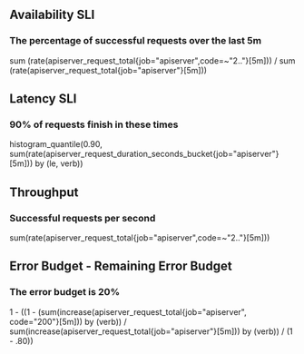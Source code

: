 ## Availability SLI
### The percentage of successful requests over the last 5m

sum (rate(apiserver_request_total{job="apiserver",code=~"2.."}[5m])) / sum (rate(apiserver_request_total{job="apiserver"}[5m]))

## Latency SLI
### 90% of requests finish in these times

histogram_quantile(0.90, sum(rate(apiserver_request_duration_seconds_bucket{job="apiserver"}[5m])) by (le, verb))

## Throughput
### Successful requests per second

sum(rate(apiserver_request_total{job="apiserver",code=~"2.."}[5m]))

## Error Budget - Remaining Error Budget
### The error budget is 20%

1 - ((1 - (sum(increase(apiserver_request_total{job="apiserver", code="200"}[5m])) by (verb)) / sum(increase(apiserver_request_total{job="apiserver"}[5m])) by (verb)) / (1 - .80))
